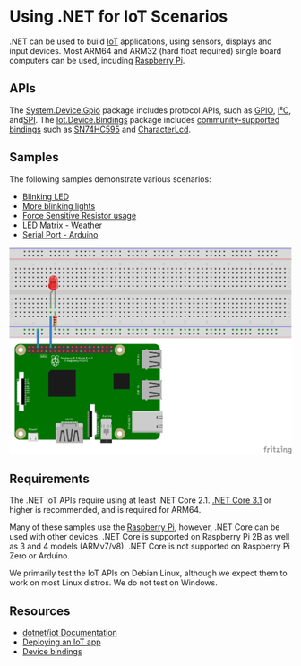 # Using .NET for IoT Scenarios

.NET can be used to build [IoT](https://en.wikipedia.org/wiki/Internet_of_things) applications, using sensors, displays and input devices. Most ARM64 and ARM32 (hard float required) single board computers can be used, incuding [Raspberry Pi](https://www.raspberrypi.org/).

## APIs

The [System.Device.Gpio](https://www.nuget.org/packages/System.Device.Gpio) package includes protocol APIs, such as [GPIO](https://en.wikipedia.org/wiki/General-purpose_input/output), [I²C](https://en.wikipedia.org/wiki/I%C2%B2C), and[SPI](https://en.wikipedia.org/wiki/Serial_Peripheral_Interface). The [Iot.Device.Bindings](https://www.nuget.org/packages/Iot.Device.Bindings/) package includes [community-supported bindings](../src/devices/README.md) such as [SN74HC595](../src/devices/Sn74hc595/README.md) and [CharacterLcd](../src/devices/CharacterLcd/README.md).

## Samples

The following samples demonstrate various scenarios:

* [Blinking LED](led-blink/README.md)
* [More blinking lights](led-more-blinking-lights/README.md)
* [Force Sensitive Resistor usage](force-sensitive-resistor/README.md)
* [LED Matrix - Weather](led-matrix-weather/README.md)
* [Serial Port - Arduino](serialport-arduino/README.md)

![led-blink](led-blink/rpi-led_bb.png)

## Requirements

The .NET IoT APIs require using at least .NET Core 2.1. [.NET Core 3.1](https://dotnet.microsoft.com/download/dotnet-core/3.1) or higher is recommended, and is required for ARM64.

Many of these samples use the [Raspberry Pi](https://www.raspberrypi.org/), however, .NET Core can be used with other devices. .NET Core is supported on Raspberry Pi 2B as well as 3 and 4 models (ARMv7/v8). .NET Core is not supported on Raspberry Pi Zero or Arduino.

We primarily test the IoT APIs on Debian Linux, although we expect them to work on most Linux distros. We do not test on Windows.

## Resources

* [dotnet/iot Documentation](../Documentation/README.md)
* [Deploying an IoT app](../Documentation/How-to-Deploy-an-IoT-App.md)
* [Device bindings](../src/devices/README.md)
